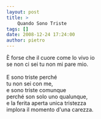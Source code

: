 ```yaml
---
layout: post
title: >
    Quando Sono Triste
tags: []
date: 2008-12-24 17:24:00
author: pietro
---
```

È forse che il cuore come lo vivo io<br/>se non ci sei tu non mi pare mio.<br/><br/>E sono triste perché<br/>tu non sei con me,<br/>e sono triste comunque<br/>perché son solo uno qualunque,<br/>e la ferita aperta unica tristezza<br/>implora il momento d'una carezza.

